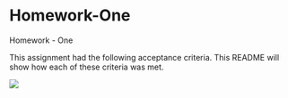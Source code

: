 # Homework-One

Homework - One 

This assignment had the following acceptance criteria. This README will show how each of these criteria was met. 

![](Homework-One/assets/images/Acceptance%20Criteria.JPG)